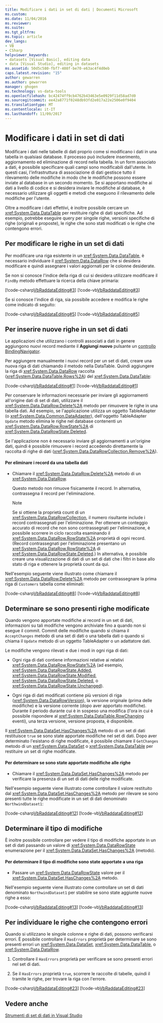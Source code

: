 ```yaml
---
title: Modificare i dati in set di dati | Documenti Microsoft
ms.custom: 
ms.date: 11/04/2016
ms.reviewer: 
ms.suite: 
ms.tgt_pltfrm: 
ms.topic: article
dev_langs:
- VB
- CSharp
helpviewer_keywords:
- datasets [Visual Basic], editing data
- data [Visual Studio], editing in datasets
ms.assetid: 50d5c580-fbf7-408f-be70-e63ac4f4d0eb
caps.latest.revision: "15"
author: gewarren
ms.author: gewarren
manager: ghogen
ms.technology: vs-data-tools
ms.openlocfilehash: bc42474ff9cb4762b43463e5e0929f11d58ad7d0
ms.sourcegitcommit: ee42a8771f0248db93fd2e017a22e2506e0f9404
ms.translationtype: MT
ms.contentlocale: it-IT
ms.lasthandoff: 11/09/2017
---
```

# <a name="edit-data-in-datasets"></a>Modificare i dati in set di dati
Modificare i dati nelle tabelle di dati proprio come si modificano i dati in una tabella in qualsiasi database. Il processo può includere inserimento, aggiornamento ed eliminazione di record nella tabella. In un form associato a dati, è possibile specificare quali campi sono modificabili dall'utente. In questi casi, l'infrastruttura di associazione di dati gestisce tutto il rilevamento delle modifiche in modo che le modifiche possono essere inviate al database in un secondo momento. Se si apportano modifiche ai dati a livello di codice e si desidera inviare le modifiche al database, è necessario utilizzare gli oggetti e metodi che eseguono il rilevamento delle modifiche per l'utente.  
  
Oltre a modificare i dati effettivi, è inoltre possibile cercare un <xref:System.Data.DataTable> per restituire righe di dati specifiche. Ad esempio, potrebbe eseguire query per singole righe, versioni specifiche di righe (originali e proposte), le righe che sono stati modificati o le righe che contengono errori.  
  
## <a name="to-edit-rows-in-a-dataset"></a>Per modificare le righe in un set di dati  
Per modificare una riga esistente in un <xref:System.Data.DataTable>, è necessario individuare il <xref:System.Data.DataRow> che si desidera modificare e quindi assegnare i valori aggiornati per le colonne desiderate.  
  
Se non si conosce l'indice della riga di cui si desidera utilizzare modificare il `FindBy` metodo effettuare la ricerca della chiave primaria:  
  
[!code-csharp[VbRaddataEditing#3](../data-tools/codesnippet/CSharp/edit-data-in-datasets_1.cs)]
[!code-vb[VbRaddataEditing#3](../data-tools/codesnippet/VisualBasic/edit-data-in-datasets_1.vb)]  
  
Se si conosce l'indice di riga, sia possibile accedere e modifica le righe come indicato di seguito:  
  
[!code-csharp[VbRaddataEditing#5](../data-tools/codesnippet/CSharp/edit-data-in-datasets_2.cs)]
[!code-vb[VbRaddataEditing#5](../data-tools/codesnippet/VisualBasic/edit-data-in-datasets_2.vb)]  
  
## <a name="to-insert-new-rows-into-a-dataset"></a>Per inserire nuove righe in un set di dati  
Le applicazioni che utilizzano i controlli associati a dati in genere aggiungono nuovi record mediante il **Aggiungi nuovo** pulsante un [controllo BindingNavigator](/dotnet/framework/winforms/controls/bindingnavigator-control-windows-forms).  
  
Per aggiungere manualmente i nuovi record per un set di dati, creare una nuova riga di dati chiamando il metodo nella DataTable. Quindi aggiungere la riga di <xref:System.Data.DataRow> raccolta (<xref:System.Data.DataTable.Rows%2A>) del <xref:System.Data.DataTable>:  
  
[!code-csharp[VbRaddataEditing#1](../data-tools/codesnippet/CSharp/edit-data-in-datasets_3.cs)]
[!code-vb[VbRaddataEditing#1](../data-tools/codesnippet/VisualBasic/edit-data-in-datasets_3.vb)]  
  
Per conservare le informazioni necessarie per inviare gli aggiornamenti all'origine dati di set di dati, utilizzare il <xref:System.Data.DataRow.Delete%2A> metodo per rimuovere le righe in una tabella dati. Ad esempio, se l'applicazione utilizza un oggetto TableAdapter (o <xref:System.Data.Common.DataAdapter>), dell'oggetto TableAdapter `Update` metodo elimina le righe nel database contenenti un <xref:System.Data.DataRow.RowState%2A> di <xref:System.Data.DataRowState.Deleted>.  
  
Se l'applicazione non è necessario inviare gli aggiornamenti a un'origine dati, quindi è possibile rimuovere i record accedendo direttamente la raccolta di righe di dati (<xref:System.Data.DataRowCollection.Remove%2A>).  
  
#### <a name="to-delete-records-from-a-data-table"></a>Per eliminare i record da una tabella dati  
  
-   Chiamare il <xref:System.Data.DataRow.Delete%2A> metodo di un <xref:System.Data.DataRow>.  
  
     Questo metodo non rimuove fisicamente il record. In alternativa, contrassegna il record per l'eliminazione.  
  
    > [!NOTE]
    >  Se si ottiene la proprietà count di un <xref:System.Data.DataRowCollection>, il numero risultante include i record contrassegnati per l'eliminazione. Per ottenere un conteggio accurato di record che non sono contrassegnati per l'eliminazione, è possibile scorrere in ciclo raccolta esaminando il <xref:System.Data.DataRow.RowState%2A> proprietà di ogni record. (Record contrassegnati per l'eliminazione presentano un <xref:System.Data.DataRow.RowState%2A> di <xref:System.Data.DataRowState.Deleted>.) In alternativa, è possibile creare una visualizzazione di dati di un set di dati che i filtri in base allo stato di riga e ottenere la proprietà count da qui.  
  
Nell'esempio seguente viene illustrato come chiamare il <xref:System.Data.DataRow.Delete%2A> metodo per contrassegnare la prima riga di `Customers` tabella come eliminati:  
  
[!code-csharp[VbRaddataEditing#8](../data-tools/codesnippet/CSharp/edit-data-in-datasets_4.cs)]
[!code-vb[VbRaddataEditing#8](../data-tools/codesnippet/VisualBasic/edit-data-in-datasets_4.vb)]  
  
## <a name="determine-if-there-are-changed-rows"></a>Determinare se sono presenti righe modificate  
Quando vengono apportate modifiche ai record in un set di dati, informazioni su tali modifiche vengono archiviate fino a quando non si esegue il commit. Commit delle modifiche quando si chiama il `AcceptChanges` metodo di una set di dati o una tabella dati o quando si chiama il `Update` metodo di un oggetto TableAdapter o un adattatore dati.  
  
Le modifiche vengono rilevati e due i modi in ogni riga di dati:  
  
-   Ogni riga di dati contiene informazioni relative ai relativi <xref:System.Data.DataRow.RowState%2A> (ad esempio, <xref:System.Data.DataRowState.Added>, <xref:System.Data.DataRowState.Modified>, <xref:System.Data.DataRowState.Deleted>, o <xref:System.Data.DataRowState.Unchanged>).  
  
-   Ogni riga di dati modificati contiene più versioni di riga (<xref:System.Data.DataRowVersion>), la versione originale (prima delle modifiche) e la versione corrente (dopo aver apportato modifiche). Durante il periodo durante cui è in sospeso una modifica (l'ora in cui è possibile rispondere al <xref:System.Data.DataTable.RowChanging> eventi), una terza versione, versione proposta, è disponibile. 
  
Il <xref:System.Data.DataSet.HasChanges%2A> metodo di un set di dati restituisce `true` se sono state apportate modifiche nel set di dati. Dopo aver determinato l'esistano di righe modificate, è possibile chiamare il `GetChanges` metodo di un <xref:System.Data.DataSet> o <xref:System.Data.DataTable> per restituire un set di righe modificate.   
  
#### <a name="to-determine-if-changes-have-been-made-to-any-rows"></a>Per determinare se sono state apportate modifiche alle righe  
  
-   Chiamare il <xref:System.Data.DataSet.HasChanges%2A> metodo per verificare la presenza di un set di dati delle righe modificate.  
  
Nell'esempio seguente viene illustrato come controllare il valore restituito dal <xref:System.Data.DataSet.HasChanges%2A> metodo per rilevare se sono presenti tutte le righe modificate in un set di dati denominato `NorthwindDataset1`:  
  
[!code-csharp[VbRaddataEditing#12](../data-tools/codesnippet/CSharp/edit-data-in-datasets_5.cs)]
[!code-vb[VbRaddataEditing#12](../data-tools/codesnippet/VisualBasic/edit-data-in-datasets_5.vb)]  
  
## <a name="determine-the-type-of-changes"></a>Determinare il tipo di modifiche  
È inoltre possibile controllare per vedere il tipo di modifiche apportate in un set di dati passando un valore di <xref:System.Data.DataRowState> enumerazione per il <xref:System.Data.DataSet.HasChanges%2A> (metodo).  
  
#### <a name="to-determine-what-type-of-changes-have-been-made-to-a-row"></a>Per determinare il tipo di modifiche sono state apportate a una riga  
  
-   Passare un <xref:System.Data.DataRowState> valore per il <xref:System.Data.DataSet.HasChanges%2A> metodo.  
  
Nell'esempio seguente viene illustrato come controllare un set di dati denominato `NorthwindDataset1` per stabilire se sono state aggiunte nuove righe a esso:  
  
[!code-csharp[VbRaddataEditing#13](../data-tools/codesnippet/CSharp/edit-data-in-datasets_6.cs)]
[!code-vb[VbRaddataEditing#13](../data-tools/codesnippet/VisualBasic/edit-data-in-datasets_6.vb)]  
  
## <a name="to-locate-rows-that-have-errors"></a>Per individuare le righe che contengono errori  
Quando si utilizzano le singole colonne e righe di dati, possono verificarsi errori. È possibile controllare il `HasErrors` proprietà per determinare se sono presenti errori un <xref:System.Data.DataSet>, <xref:System.Data.DataTable>, o <xref:System.Data.DataRow>.  
  
1.  Controllare il `HasErrors` proprietà per verificare se sono presenti errori nel set di dati.  
  
2.  Se il `HasErrors` proprietà `true`, scorrere le raccolte di tabelle, quindi il tramite le righe, per trovare la riga con l'errore.  

[!code-csharp[VbRaddataEditing#23](../data-tools/codesnippet/CSharp/edit-data-in-datasets_7.cs)]
[!code-vb[VbRaddataEditing#23](../data-tools/codesnippet/VisualBasic/edit-data-in-datasets_7.vb)]

## <a name="see-also"></a>Vedere anche
[Strumenti di set di dati in Visual Studio](../data-tools/dataset-tools-in-visual-studio.md)